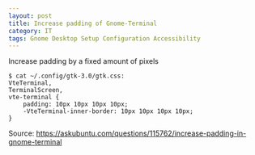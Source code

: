 ```yaml
---
layout: post
title: Increase padding of Gnome-Terminal
category: IT
tags: Gnome Desktop Setup Configuration Accessibility 
---
```


Increase padding by a fixed amount of pixels
~~~terminal
$ cat ~/.config/gtk-3.0/gtk.css:
VteTerminal,
TerminalScreen,
vte-terminal {
    padding: 10px 10px 10px 10px;
    -VteTerminal-inner-border: 10px 10px 10px 10px;
}
~~~

Source: https://askubuntu.com/questions/115762/increase-padding-in-gnome-terminal
